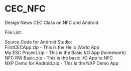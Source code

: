 # CEC_NFC
Design News CEC Class on NFC and Android

File List:

Source Code for Android Studio:<br>
 	FirstCECApp.zip 	        - This is the Hello World App<br>
	My ESC Project.zip 	      - This is the Basic I/O App (homework)<br>
	NFC RW Basic.zip 	        - This is the basic I/O App to NFC<br>
	NXP Demo for Android.zip  - This is the NXP Demo App<br>

